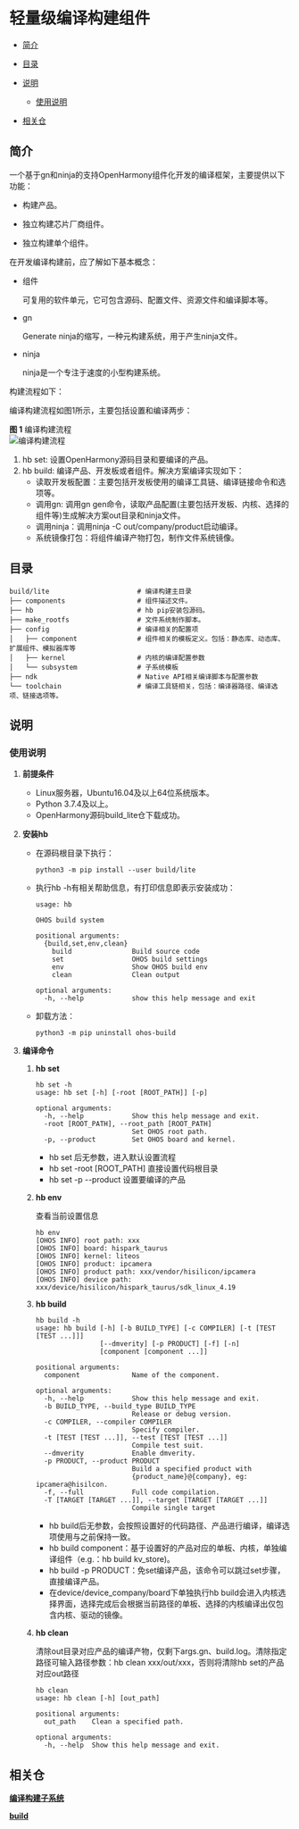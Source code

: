 # 轻量级编译构建组件<a name="ZH-CN_TOPIC_0000001130006475"></a>

-   [简介](#section11660541593)
-   [目录](#section161941989596)
-   [说明](#section1312121216216)
    -   [使用说明](#section129654513264)

-   [相关仓](#section1371113476307)

## 简介<a name="section11660541593"></a>

一个基于gn和ninja的支持OpenHarmony组件化开发的编译框架，主要提供以下功能：

-   构建产品。

-   独立构建芯片厂商组件。
-   独立构建单个组件。

在开发编译构建前，应了解如下基本概念：

-   组件

    可复用的软件单元，它可包含源码、配置文件、资源文件和编译脚本等。

-   gn

    Generate ninja的缩写，一种元构建系统，用于产生ninja文件。

-   ninja

    ninja是一个专注于速度的小型构建系统。


构建流程如下：

编译构建流程如图1所示，主要包括设置和编译两步：

**图 1**  编译构建流程<a name="fig1531311552204"></a>  
![](figures/编译构建流程.jpg "编译构建流程")

1.  hb set: 设置OpenHarmony源码目录和要编译的产品。
2.  hb build: 编译产品、开发板或者组件。解决方案编译实现如下：
    -   读取开发板配置：主要包括开发板使用的编译工具链、编译链接命令和选项等。
    -   调用gn: 调用gn gen命令，读取产品配置\(主要包括开发板、内核、选择的组件等\)生成解决方案out目录和ninja文件。
    -   调用ninja：调用ninja -C out/company/product启动编译。
    -   系统镜像打包：将组件编译产物打包，制作文件系统镜像。


## 目录<a name="section161941989596"></a>

```
build/lite                      # 编译构建主目录
├── components                  # 组件描述文件。
├── hb                          # hb pip安装包源码。
├── make_rootfs                 # 文件系统制作脚本。
├── config                      # 编译相关的配置项
│   ├── component               # 组件相关的模板定义。包括：静态库、动态库、扩展组件、模拟器库等
│   ├── kernel                  # 内核的编译配置参数
│   └── subsystem               # 子系统模板
├── ndk                         # Native API相关编译脚本与配置参数
└── toolchain                   # 编译工具链相关，包括：编译器路径、编译选项、链接选项等。
```

## 说明<a name="section1312121216216"></a>

### 使用说明<a name="section129654513264"></a>

1.  **前提条件**
    -   Linux服务器，Ubuntu16.04及以上64位系统版本。
    -   Python 3.7.4及以上。
    -   OpenHarmony源码build\_lite仓下载成功。

2.  **安装hb**
    -   在源码根目录下执行：

        ```
        python3 -m pip install --user build/lite
        ```

    -   执行hb -h有相关帮助信息，有打印信息即表示安装成功：

        ```
        usage: hb
        
        OHOS build system
        
        positional arguments:
          {build,set,env,clean}
            build               Build source code
            set                 OHOS build settings
            env                 Show OHOS build env
            clean               Clean output
        
        optional arguments:
          -h, --help            show this help message and exit
        ```

    -   卸载方法：

        ```
        python3 -m pip uninstall ohos-build
        ```


3.  **编译命令**
    1.  **hb set**

        ```
        hb set -h
        usage: hb set [-h] [-root [ROOT_PATH]] [-p]
        
        optional arguments:
          -h, --help            Show this help message and exit.
          -root [ROOT_PATH], --root_path [ROOT_PATH]
                                Set OHOS root path.
          -p, --product         Set OHOS board and kernel.
        ```

        -   hb set 后无参数，进入默认设置流程
        -   hb set -root \[ROOT\_PATH\] 直接设置代码根目录
        -   hb set -p --product 设置要编译的产品

    2.  **hb env**

        查看当前设置信息

        ```
        hb env
        [OHOS INFO] root path: xxx
        [OHOS INFO] board: hispark_taurus
        [OHOS INFO] kernel: liteos
        [OHOS INFO] product: ipcamera
        [OHOS INFO] product path: xxx/vendor/hisilicon/ipcamera
        [OHOS INFO] device path: xxx/device/hisilicon/hispark_taurus/sdk_linux_4.19
        ```

    3.  **hb build**

        ```
        hb build -h
        usage: hb build [-h] [-b BUILD_TYPE] [-c COMPILER] [-t [TEST [TEST ...]]]
                        [--dmverity] [-p PRODUCT] [-f] [-n]
                        [component [component ...]]
        
        positional arguments:
          component             Name of the component.
        
        optional arguments:
          -h, --help            Show this help message and exit.
          -b BUILD_TYPE, --build_type BUILD_TYPE
                                Release or debug version.
          -c COMPILER, --compiler COMPILER
                                Specify compiler.
          -t [TEST [TEST ...]], --test [TEST [TEST ...]]
                                Compile test suit.
          --dmverity            Enable dmverity.
          -p PRODUCT, --product PRODUCT
                                Build a specified product with
                                {product_name}@{company}, eg: ipcamera@hisilcon.
          -f, --full            Full code compilation.
          -T [TARGET [TARGET ...]], --target [TARGET [TARGET ...]]
                                Compile single target
        ```

        -   hb build后无参数，会按照设置好的代码路径、产品进行编译，编译选项使用与之前保持一致。
        -   hb build component：基于设置好的产品对应的单板、内核，单独编译组件（e.g.：hb build kv\_store\)。
        -   hb build -p PRODUCT：免set编译产品，该命令可以跳过set步骤，直接编译产品。
        -   在device/device\_company/board下单独执行hb build会进入内核选择界面，选择完成后会根据当前路径的单板、选择的内核编译出仅包含内核、驱动的镜像。

    4.  **hb clean**

        清除out目录对应产品的编译产物，仅剩下args.gn、build.log。清除指定路径可输入路径参数：hb clean xxx/out/xxx，否则将清除hb set的产品对应out路径

        ```
        hb clean
        usage: hb clean [-h] [out_path]
        
        positional arguments:
          out_path    Clean a specified path.
        
        optional arguments:
          -h, --help  Show this help message and exit.
        ```



## 相关仓<a name="section1371113476307"></a>

**[编译构建子系统](https://gitee.com/openharmony/docs/blob/master/zh-cn/readme/编译构建子系统.md)**

**[build](https://gitee.com/openharmony/build/blob/master/README_zh.md)**